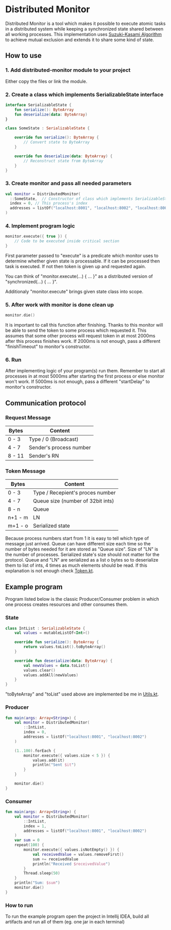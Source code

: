 # Distributed Monitor

Distributed Monitor is a tool which makes it possible to execute atomic tasks in a distributed system while keeping a synchronized state shared between
all working processes. This implementation uses [Suzuki-Kasami Algorithm](https://www.geeksforgeeks.org/suzuki-kasami-algorithm-for-mutual-exclusion-in-distributed-system/) to achieve mutual exclusion and extends it to share some kind of state.

## How to use

### 1. Add distributed-monitor module to your project
Either copy the files or link the module.

### 2. Create a class which implements SerializableState interface

```kotlin
interface SerializableState {
    fun serialize(): ByteArray
    fun deserialize(data: ByteArray)
}
```

```kotlin
class SomeState : SerializableState {

    override fun serialize(): ByteArray {
        // Convert state to ByteArray
    }

    override fun deserialize(data: ByteArray) {
        // Reconstruct state from ByteArray
    }
}
```

### 3. Create monitor and pass all needed parameters

```kotlin
val monitor = DistributedMonitor(
  ::SomeState,  // Constructor of class which implements SerializableState interface
  index = 0, // This process's index
  addresses = listOf("localhost:8001", "localhost:8002", "localhost:8003") // Adresses of all processes which will work together
)
```

### 4. Implement program logic

```kotlin
monitor.execute({ true }) { 
    // Code to be executed inside critical section
}
```

First parameter passed to "execute" is a predicate which monitor uses to determine 
whether given state is processable. If it can be processed then task is executed. If
not then token is given up and requested again.

You can think of "monitor.execute(...) { ... }" as a distributed version of "synchronized(...) { ... }".

Additionaly "monitor.execute" brings given state class into scope.

### 5. After work with monitor is done clean up 

```kotlin
monitor.die()
```

It is important to call this function after finishing. Thanks to this monitor will be able to send
the token to some process which requested it. This assumes that some other process will request token in at most
2000ms after this process finishes work. If 2000ms is not enough, pass a different "finishTimeout" to monitor's constructor.

### 6. Run

After implementing logic of your program(s) run them. Remember to start all processes in at most 5000ms after starting the first process
or else monitor won't work. If 5000ms is not enough, pass a different "startDelay" to monitor's constructor.

## Communication protocol

### Request Message
| Bytes  | Content                 |
| ------ | ----------------------- |
| 0 - 3  | Type / 0 (Broadcast)    |
| 4 - 7  | Sender's process number |
| 8 - 11 | Sender's RN             |

### Token Message
| Bytes   | Content                           |
| ------- | --------------------------------- |
| 0 - 3   | Type / Recepient's proces number  |
| 4 - 7   | Queue size (number of 32bit ints) |
| 8 - n   | Queue                             |
| n+1 - m | LN                                |
| m+1 - o | Serialized state                  |

Because process numbers start from 1 it is easy to tell which type of message just arrived.
Queue can have different size each time so the number of bytes needed for it are stored as "Queue size".
Size of "LN" is the number of processes. Serialized state's size should not matter for the protocol.
Queue and "LN" are serialized as a list o bytes so to deserialize them to list of ints, 4 times as much
elements should be read. If this explanation is not enough check [Token.kt](https://github.com/ceribe/distributed-monitor/blob/main/src/main/kotlin/ceribe/distributed_monitor/Token.kt).

## Example program

Program listed below is the classic Producer/Consumer problem in which one process creates resources and other consumes them.

### State

```kotlin
class IntList : SerializableState {
    val values = mutableListOf<Int>()

    override fun serialize(): ByteArray {
        return values.toList().toByteArray()
    }

    override fun deserialize(data: ByteArray) {
        val newValues = data.toList()
        values.clear()
        values.addAll(newValues)
    }
}
```

"toByteArray" and "toList" used above are implemented be me in [Utils.kt](https://github.com/ceribe/distributed-monitor/blob/main/src/main/kotlin/ceribe/distributed_monitor/Utils.kt).

### Producer

```kotlin
fun main(args: Array<String>) {
    val monitor = DistributedMonitor(
        ::IntList,
        index = 0,
        addresses = listOf("localhost:8001", "localhost:8002")
    )

    (1..100).forEach {
        monitor.execute({ values.size < 5 }) {
            values.add(it)
            println("Sent $it")
        }
    }

    monitor.die()
}
```

### Consumer

```kotlin
fun main(args: Array<String>) {
    val monitor = DistributedMonitor(
        ::IntList,
        index = 1,
        addresses = listOf("localhost:8001", "localhost:8002")
    )
    var sum = 0
    repeat(100) {
        monitor.execute({ values.isNotEmpty() }) {
            val receivedValue = values.removeFirst()
            sum += receivedValue
            println("Received $receivedValue")
        }
        Thread.sleep(50)
    }
    println("Sum: $sum")
    monitor.die()
}
```

### How to run

To run the example program open the project in Intellij IDEA, build all artifacts and run all of them (eg. one jar in each terminal)
